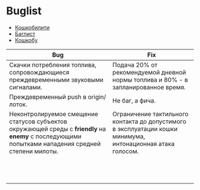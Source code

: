 # Buglist

- [Кошкобилити](https://github.com/noteMASTER11/KoshkaSonya/blob/master/Usage.md)
- [Баглист](https://github.com/noteMASTER11/KoshkaSonya/blob/master/Buglist.md)
- [Кошкобу](https://pikabu.ru/story/moyo_byilostalo_6774116)

|Bug|Fix|
| ------------ | ------------ |
|Скачки потребления топлива, сопровождающиеся преждевременными звуковыми сигналами.|Подача 20% от рекомендуемой дневной нормы топлива и 80% - в запланированное время.|
|Преждевременный push в origin/лоток.|Не баг, а фича.|
|Неконтролируемое смещение статусов субъектов окружающей среды c **friendly** на **enemy** с последующими попытками нападения средней степени милоты.|Ограничение тактильного контакта до допустимого в эксплуатации кошки минимума, интонационная атака голосом.|
|   |   |
|   |   |
|   |   |
|   |   |
|   |   |
|   |   |
|   |   |
|   |   |
|   |   |
|   |   |
|   |   |
|   |   |